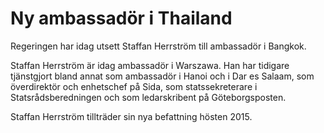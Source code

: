 # Ny ambassadör i Thailand

Regeringen har idag utsett Staffan Herrström till ambassadör i Bangkok.

Staffan Herrström är idag ambassadör i Warszawa. Han har tidigare tjänstgjort bland annat som ambassadör i Hanoi och i Dar es Salaam, som överdirektör och enhetschef på Sida, som statssekreterare i Statsrådsberedningen och som ledarskribent på Göteborgsposten.

Staffan Herrström tillträder sin nya befattning hösten 2015.
